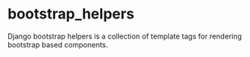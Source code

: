 bootstrap_helpers
=================

Django bootstrap helpers is a collection of template tags for rendering bootstrap based components.
